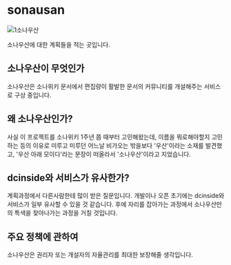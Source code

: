 # sonausan

![1소나우산](https://user-images.githubusercontent.com/72176091/181903098-b753bec8-94fc-4ae2-9e21-00ed2383be4a.png)

소나우산에 대한 계획들을 적는 곳입니다.

## 소나우산이 무엇인가
소나우산은 소나위키 문서에서 편집량이 활발한 문서의 커뮤니티를 개설해주는 서비스로 구상 중입니다.

## 왜 소나우산인가?
사실 이 프로젝트를 소나위키 1주년 쯤 때부터 고민해왔는데, 이름을 뭐로해야할지 고민하는 등의 이유로 미루고 미루던 어느날 비가오는 밖을보다 '우산'이라는 소재를 발견했고,
'우산 아래 모이다'라는 문장이 떠올라서 '소나우산'이라고 지었습니다.

## dcinside와 서비스가 유사한가?
계획과정에서 다른사람한테 많이 받은 질문입니다. 개발이나 오픈 초기에는 dcinside와 서비스가 일부 유사할 수 있을 것 같습니다. 후에 자리를 잡아가는 과정에서 소나우산만의 특색을 찾아나가는 과정을 거칠 것입니다.

## 주요 정책에 관하여
소나우산은 권리자 또는 개설자의 자율관리를 최대한 보장해줄 생각입니다.

